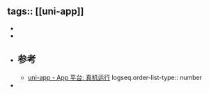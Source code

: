 tags:: [[uni-app]]
---

-
-
- ## 参考
	- [uni-app - App 平台: 真机运行](https://uniapp.dcloud.net.cn/tutorial/run/run-app.html#ios_device)
	  logseq.order-list-type:: number
-